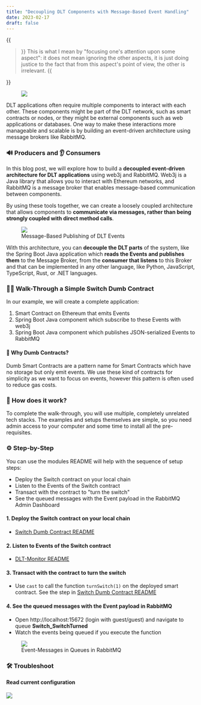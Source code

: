 ```yaml
---
title: "Decoupling DLT Components with Message-Based Event Handling"
date: 2023-02-17
draft: false
---
```


{{<blockquote author="Edsger W. Dijkstra">}}
This is what I mean by "focusing one's attention upon some aspect": it does not mean ignoring the other aspects, it is just doing justice to the fact that from this aspect's point of view, the other is irrelevant.
{{</blockquote>}}

<figure>
<img src="https://i.imgur.com/FNVbNtp.png" size=200% border=0 />
</figure>

DLT applications often require multiple components to interact with each other. These components might be part of the DLT network, such as smart contracts or nodes, or they might be external components such as web applications or databases. One way to make these interactions more manageable and scalable is by building an event-driven architecture using message brokers like RabbitMQ.

### 🔊 Producers and 👂 Consumers

In this blog post, we will explore how to build a **decoupled event-driven architecture for DLT applications** using web3j and RabbitMQ. Web3j is a Java library that allows you to interact with Ethereum networks, and RabbitMQ is a message broker that enables message-based communication between components. 

By using these tools together, we can create a loosely coupled architecture that allows components to **communicate via messages, rather than being strongly coupled with direct method calls**.

<figure>
<img src="https://i.imgur.com/rLOTfEj.png" size=200% border=0 />
<figcaption>Message-Based Publishing of DLT Events</figcaption>
</figure>

With this architecture, you can **decouple the DLT parts** of the system, like the Spring Boot Java application which **reads the Events and publishes them** to the Message Broker, from the **consumer that listens** to this Broker and that can be implemented in any other language, like Python, JavaScript, TypeScript, Rust, or .NET languages.

### 🚶‍♀️ Walk-Through a Simple Switch Dumb Contract

In our example, we will create a complete application:

1. Smart Contract on Ethereum that emits Events
2. Spring Boot Java component which subscribe to these Events with web3j
3. Spring Boot Java component which publishes JSON-serialized Events to RabbitMQ

#### 📖 Why Dumb Contracts?

Dumb Smart Contracts are a pattern name for Smart Contracts which have no storage but only emit events. We use these kind of contracts for simplicity as we want to focus on events, however this pattern is often used to reduce gas costs.

### 🔬 How does it work?

To complete the walk-through, you will use multiple, completely unrelated tech stacks. The examples and setups themselves are simple, so you need admin access to your computer and some time to install all the pre-requisites.

### ⚙️ Step-by-Step

You can use the modules README will help with the sequence of setup steps:

* Deploy the Switch contract on your local chain
* Listen to the Events of the Switch contract
* Transact with the contract to "turn the switch"
* See the queued messages with the Event payload in the RabbitMQ Admin Dashboard

#### 1. Deploy the Switch contract on your local chain

* [Switch Dumb Contract README](https://github.com/ice09/dlt-event-monitor/blob/main/dumb-contract/README.md)

#### 2. Listen to Events of the Switch contract

* [DLT-Monitor README](https://github.com/ice09/dlt-event-monitor/blob/main/dlt-event-monitor/README.md)

#### 3. Transact with the contract to turn the switch

* Use `cast` to call the function `turnSwitch(1)` on the deployed smart contract. See the step in [Switch Dumb Contract README](https://github.com/ice09/dlt-event-monitor/blob/main/dumb-contract/README.md#get-deployed-contract-address)

#### 4. See the queued messages with the Event payload in RabbitMQ

* Open http://localhost:15672 (login with guest/guest) and navigate to queue **Switch_SwitchTurned**
* Watch the events being queued if you execute the function

<figure>
<img src="https://i.imgur.com/4oOx2Ly.png" size=200% border=0 />
<figcaption>Event-Messages in Queues in RabbitMQ</figcaption>
</figure>

### 🛠️ Troubleshoot

#### Read current configuration

![](https://i.imgur.com/pAk2lHr.png)